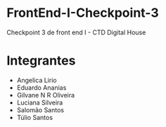 # FrontEnd-I-Checkpoint-3
Checkpoint 3 de front end I - CTD Digital House

<h1>Integrantes</h1>
<ul>
<li>Angelica Lirio</li>
<li>Eduardo Ananias</li>
<li>Gilvane N R Oliveira</li>
<li>Luciana Silveira</li>
<li>Salomão Santos</li>
<li>Túlio Santos</li>

</ul>
